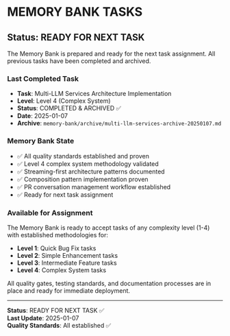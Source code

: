 # MEMORY BANK TASKS

## Status: READY FOR NEXT TASK

The Memory Bank is prepared and ready for the next task assignment. All previous tasks have been completed and archived.

### Last Completed Task

- **Task**: Multi-LLM Services Architecture Implementation
- **Level**: Level 4 (Complex System)
- **Status**: COMPLETED & ARCHIVED ✅
- **Date**: 2025-01-07
- **Archive**: `memory-bank/archive/multi-llm-services-archive-20250107.md`

### Memory Bank State

- ✅ All quality standards established and proven
- ✅ Level 4 complex system methodology validated
- ✅ Streaming-first architecture patterns documented
- ✅ Composition pattern implementation proven
- ✅ PR conversation management workflow established
- ✅ Ready for next task assignment

### Available for Assignment

The Memory Bank is ready to accept tasks of any complexity level (1-4) with established methodologies for:

- **Level 1**: Quick Bug Fix tasks
- **Level 2**: Simple Enhancement tasks
- **Level 3**: Intermediate Feature tasks
- **Level 4**: Complex System tasks

All quality gates, testing standards, and documentation processes are in place and ready for immediate deployment.

---

**Status**: READY FOR NEXT TASK ✅  
**Last Update**: 2025-01-07  
**Quality Standards**: All established ✅
